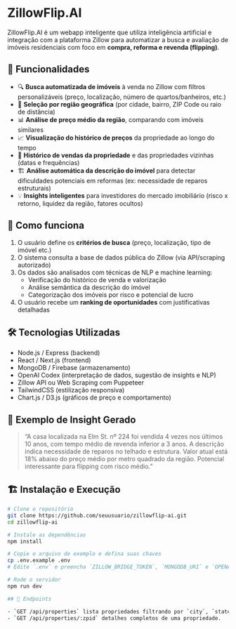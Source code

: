 # ZillowFlip.AI

ZillowFlip.AI é um webapp inteligente que utiliza inteligência artificial e integração com a plataforma Zillow para automatizar a busca e avaliação de imóveis residenciais com foco em **compra, reforma e revenda (flipping)**.

## 🚀 Funcionalidades

- 🔍 **Busca automatizada de imóveis** à venda no Zillow com filtros personalizáveis (preço, localização, número de quartos/banheiros, etc.)
- 📍 **Seleção por região geográfica** (por cidade, bairro, ZIP Code ou raio de distância)
- 📊 **Análise de preço médio da região**, comparando com imóveis similares
- 📈 **Visualização do histórico de preços** da propriedade ao longo do tempo
- 🧾 **Histórico de vendas da propriedade** e das propriedades vizinhas (datas e frequências)
- 🏗️ **Análise automática da descrição do imóvel** para detectar dificuldades potenciais em reformas (ex: necessidade de reparos estruturais)
- 💡 **Insights inteligentes** para investidores do mercado imobiliário (risco x retorno, liquidez da região, fatores ocultos)

## 🤖 Como funciona

1. O usuário define os **critérios de busca** (preço, localização, tipo de imóvel etc.)
2. O sistema consulta a base de dados pública do Zillow (via API/scraping autorizado)
3. Os dados são analisados com técnicas de NLP e machine learning:
   - Verificação do histórico de venda e valorização
   - Análise semântica da descrição do imóvel
   - Categorização dos imóveis por risco e potencial de lucro
4. O usuário recebe um **ranking de oportunidades** com justificativas detalhadas

## 🛠️ Tecnologias Utilizadas

- Node.js / Express (backend)
- React / Next.js (frontend)
- MongoDB / Firebase (armazenamento)
- OpenAI Codex (interpretação de dados, sugestão de insights e NLP)
- Zillow API ou Web Scraping com Puppeteer
- TailwindCSS (estilização responsiva)
- Chart.js / D3.js (gráficos de preço e comportamento)

## 🧠 Exemplo de Insight Gerado

> “A casa localizada na Elm St. nº 224 foi vendida 4 vezes nos últimos 10 anos, com tempo médio de revenda inferior a 3 anos. A descrição indica necessidade de reparos no telhado e estrutura. Valor atual está 18% abaixo do preço médio por metro quadrado da região. Potencial interessante para flipping com risco médio.”

## 🏗️ Instalação e Execução

```bash
# Clone o repositório
git clone https://github.com/seuusuario/zillowflip-ai.git
cd zillowflip-ai

# Instale as dependências
npm install

# Copie o arquivo de exemplo e defina suas chaves
cp .env.example .env
# Edite `.env` e preencha `ZILLOW_BRIDGE_TOKEN`, `MONGODB_URI` e `OPENAI_KEY`

# Rode o servidor
npm run dev

## 📡 Endpoints

- `GET /api/properties` lista propriedades filtrando por `city`, `state`, `minPrice` e `maxPrice`.
- `GET /api/properties/:zpid` detalhes completos de uma propriedade.

